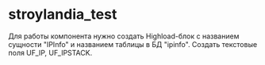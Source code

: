 # stroylandia_test
Для работы компонента нужно создать Highload-блок с названием сущности "IPInfo" и названием таблицы в БД "ipinfo". Создать текстовые поля UF_IP, UF_IPSTACK.
